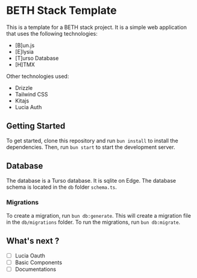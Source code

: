 # BETH Stack Template

This is a template for a BETH stack project. It is a simple web application that uses the following technologies:

- [B]un.js
- [E]lysia
- [T]urso Database
- [H]TMX

Other technologies used:

- Drizzle
- Tailwind CSS
- Kitajs
- Lucia Auth

## Getting Started

To get started, clone this repository and run `bun install` to install the dependencies. Then, run `bun start` to start the development server.

## Database

The database is a Turso database. It is sqlite on Edge. The database schema is located in the `db` folder `schema.ts`.

### Migrations

To create a migration, run `bun db:generate`. This will create a migration file in the `db/migrations` folder. To run the migrations, run `bun db:migrate`.

## What's next ?

- [ ] Lucia Oauth
- [ ] Basic Components
- [ ] Documentations